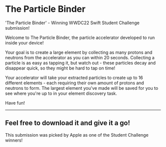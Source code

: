 # The Particle Binder
'The Particle Binder' - Winning WWDC22 Swift Student Challenge submission!

Welcome to The Particle Binder, the particle accelerator developed to run inside your device!

Your goal is to create a large element by collecting as many protons and neutrons from the accelerator as you can within 20 seconds. Collecting a particle is as easy as tapping it, but watch out - these particles decay and disappear quick, so they might be hard to tap on time!
        
Your accelerator will take your extracted particles to create up to 16 different elements - each requiring their own amount of protons and neutrons to form. The largest element you've made will be saved for you to see where you're up to in your element discovery task.
        
Have fun!

------
Feel free to download it and give it a go!
------

This submission was picked by Apple as one of the Student Challenge winners!
